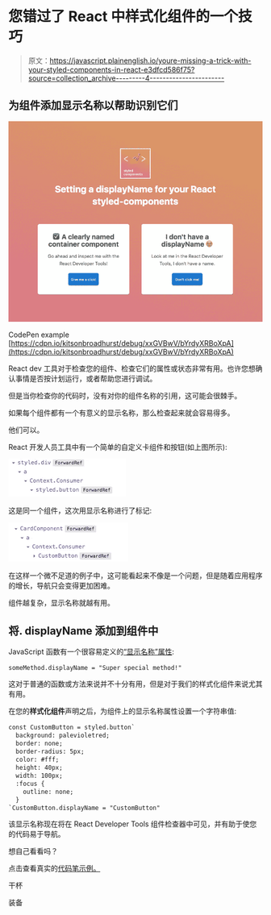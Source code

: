 # 您错过了 React 中样式化组件的一个技巧

> 原文：<https://javascript.plainenglish.io/youre-missing-a-trick-with-your-styled-components-in-react-e3dfcd586f75?source=collection_archive---------4----------------------->

## 为组件添加显示名称以帮助识别它们

![](img/ac60feb0b13f8eba7550c156bc05b8ab.png)

CodePen example [https://cdpn.io/kitsonbroadhurst/debug/xxGVBwV/bYrdyXRBoXpA](https://cdpn.io/kitsonbroadhurst/debug/xxGVBwV/bYrdyXRBoXpA)

React dev 工具对于检查您的组件、检查它们的属性或状态非常有用。也许您想确认事情是否按计划运行，或者帮助您进行调试。

但是当你检查你的代码时，没有对你的组件名称的引用，这可能会很棘手。

如果每个组件都有一个有意义的显示名称，那么检查起来就会容易得多。

他们可以。

React 开发人员工具中有一个简单的自定义卡组件和按钮(如上图所示):

![](img/8a4c8552f9cd97dc356ef9183cc93422.png)

这是同一个组件，这次用显示名称进行了标记:

![](img/3c5903f2ad1280757c0cc9daf76894a6.png)

在这样一个微不足道的例子中，这可能看起来不像是一个问题，但是随着应用程序的增长，导航只会变得更加困难。

组件越复杂，显示名称就越有用。

## 将. displayName 添加到组件中

JavaScript 函数有一个很容易定义的[“显示名称”属性](https://developer.mozilla.org/en-US/docs/Web/JavaScript/Reference/Global_Objects/Function/displayName):

```
someMethod.displayName = "Super special method!"
```

这对于普通的函数或方法来说并不十分有用，但是对于我们的样式化组件来说尤其有用。

在您的**样式化组件**声明之后，为组件上的显示名称属性设置一个字符串值:

```
const CustomButton = styled.button`
  background: palevioletred;
  border: none;
  border-radius: 5px;
  color: #fff;
  height: 40px;
  width: 100px;
  :focus {
    outline: none;
  }
`CustomButton.displayName = "CustomButton"
```

该显示名称现在将在 React Developer Tools 组件检查器中可见，并有助于使您的代码易于导航。

想自己看看吗？

点击查看真实的[代码笔示例。](https://codepen.io/kitsonbroadhurst/full/xxGVBwV)

干杯

装备
